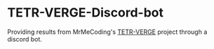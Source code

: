 # TETR-VERGE-Discord-bot
Providing results from MrMeCoding's [TETR-VERGE](https://github.com/MrMeCoding/TETR-VERGE) project through a discord bot.
